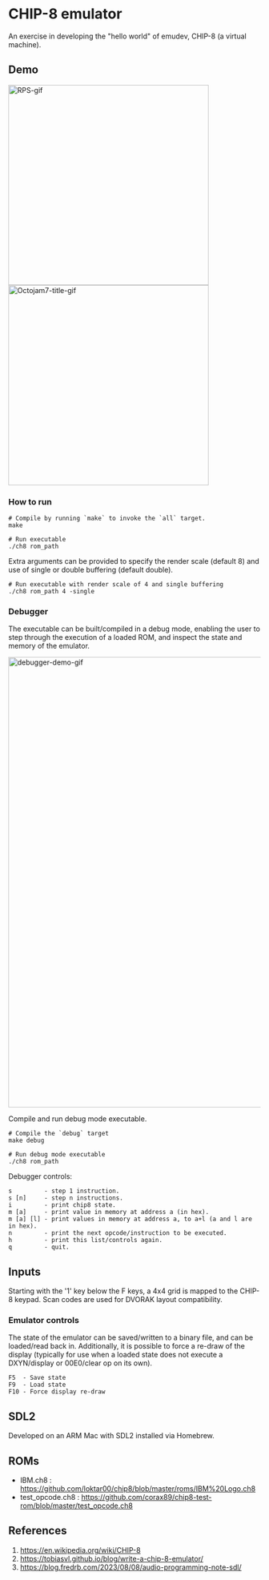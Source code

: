 # CHIP-8 emulator

An exercise in developing the "hello world" of emudev, CHIP-8 (a virtual machine).

## Demo
<img src="https://github.com/user-attachments/assets/46bb7219-3696-494b-9df0-607ae2875e73" alt="RPS-gif" width="400"/>
<img src="https://github.com/user-attachments/assets/96c49dc9-3b19-440e-badb-3b30ca659d11" alt="Octojam7-title-gif" width="400"/>

### How to run
```
# Compile by running `make` to invoke the `all` target.
make

# Run executable
./ch8 rom_path
```
Extra arguments can be provided to specify the render scale (default 8) and use of single or double buffering (default double).
```
# Run executable with render scale of 4 and single buffering
./ch8 rom_path 4 -single
```

### Debugger
The executable can be built/compiled in a debug mode, enabling the user to step through the execution of a loaded ROM, and inspect the state and memory of the emulator.

<img src="https://github.com/user-attachments/assets/c048e729-5b08-4b6d-b2ec-2eac55366dd7" alt="debugger-demo-gif" width="900"/>

Compile and run debug mode executable.
```
# Compile the `debug` target
make debug

# Run debug mode executable
./ch8 rom_path
```

Debugger controls:
```
s         - step 1 instruction.
s [n]     - step n instructions.
i         - print chip8 state.
m [a]     - print value in memory at address a (in hex).
m [a] [l] - print values in memory at address a, to a+l (a and l are in hex).
n         - print the next opcode/instruction to be executed.
h         - print this list/controls again.
q         - quit.
```

## Inputs
Starting with the '1' key below the F keys, a 4x4 grid is mapped to the CHIP-8 keypad. Scan codes are used for DVORAK layout compatibility.

### Emulator controls
The state of the emulator can be saved/written to a binary file, and can be loaded/read back in. Additionally, it is possible to force a re-draw of the display (typically for use when a loaded state does not execute a DXYN/display or 00E0/clear op on its own).

```
F5  - Save state
F9  - Load state
F10 - Force display re-draw
```

## SDL2
Developed on an ARM Mac with SDL2 installed via Homebrew.

## ROMs
* IBM.ch8 : https://github.com/loktar00/chip8/blob/master/roms/IBM%20Logo.ch8
* test_opcode.ch8 : https://github.com/corax89/chip8-test-rom/blob/master/test_opcode.ch8

## References
1. https://en.wikipedia.org/wiki/CHIP-8
2. https://tobiasvl.github.io/blog/write-a-chip-8-emulator/
3. https://blog.fredrb.com/2023/08/08/audio-programming-note-sdl/
